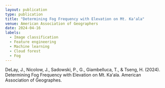 ```yaml
---
layout: publication
type: publication
title: "Determining Fog Frequency with Elevation on Mt. Kaʻala"
venue: American Association of Geographers
date: 2024-04-16
labels:
  - Image classification
  - Feature engineering
  - Machine learning
  - Cloud forest
  - Fog
---
```



DeLay, J., Nicolow, J., Sadowski, P., G., Giambelluca, T., & Tseng, H. (2024). Determining Fog Frequency with Elevation on Mt. Kaʻala. American Association of Geographes.
